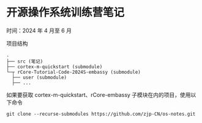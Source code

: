 # 开源操作系统训练营笔记

时间：2024 年 4 月至 6 月

项目结构

```text
.
├── src (笔记)
├── cortex-m-quickstart (submodule)
└─┬ rCore-Tutorial-Code-2024S-embassy (submodule)
  ├── user (submodule)
  ├── ...                                             
```

如果要获取 cortex-m-quickstart、rCore-embassy 子模块在内的项目，使用以下命令

```console
git clone --recurse-submodules https://github.com/zjp-CN/os-notes.git
```
